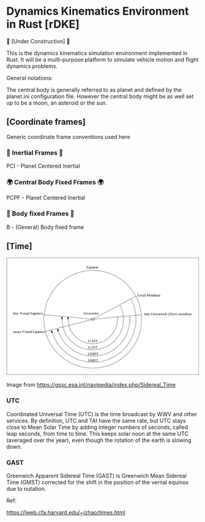 
# Dynamics Kinematics Environment in Rust [rDKE]

:construction: [Under Construction] :construction:

This is the dynamics kinematics simulation environment implemented in Rust. It 
will be a multi-purpose platform to simulate vehicle motion and flight dynamics 
problems. 

General notations:

The central body is generally referred to as planet and defined by the planet.ini
configuration file. However the central body might be as well set up to be a moon, 
an asteroid or the sun. 

## [Coordinate frames]

Generic coordinate frame conventions used here

### :milky_way: Inertial Frames :milky_way:

PCI - Planet Centered Inertial

### :earth_africa: Central Body Fixed Frames :earth_africa:

PCPF - Planet Centered Inertial

### :rocket: Body fixed Frames :rocket:

B - (General) Body fixed frame

## [Time]

![Sideral Time](https://github.com/maxxonair/rDke/blob/development/assets/images/Siderial_Time.png?raw=true)

Image from https://gssc.esa.int/navipedia/index.php/Sidereal_Time

### UTC

Coordinated Universal Time (UTC) is the time broadcast by WWV and other services. By definition, UTC and TAI have the same rate, but UTC stays close to Mean Solar Time by adding integer numbers of seconds, called leap seconds, from time to time. This keeps solar noon at the same UTC (averaged over the year), even though the rotation of the earth is slowing down.

### GAST

Greenwich Apparent Sidereal Time (GAST) is Greenwich Mean Sidereal Time (GMST) corrected for the shift in the position of the vernal equinox due to nutation.

Ref:

https://lweb.cfa.harvard.edu/~jzhao/times.html 
